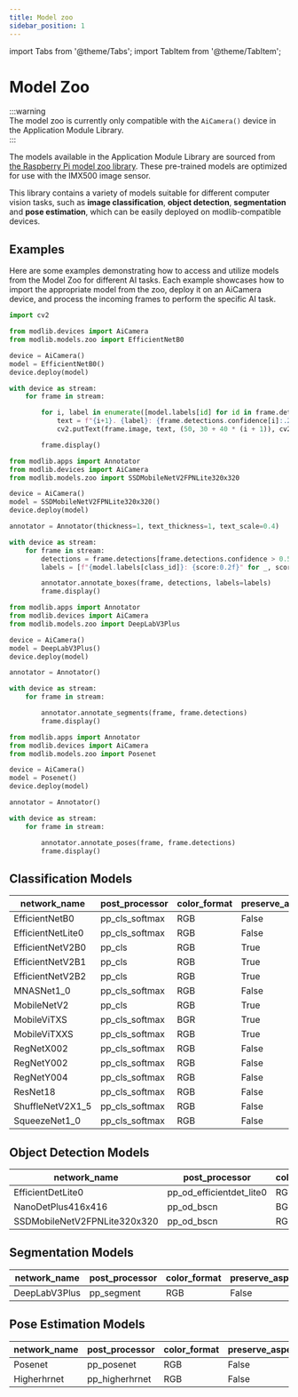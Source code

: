 ```yaml
---
title: Model zoo
sidebar_position: 1
---
```

import Tabs from '@theme/Tabs';
import TabItem from '@theme/TabItem';


# Model Zoo

:::warning  
The model zoo is currently only compatible with the `AiCamera()` device in the Application Module Library.  
:::

The models available in the Application Module Library are sourced from [the Raspberry Pi model zoo library](https://github.com/raspberrypi/imx500-models). These pre-trained models are optimized for use with the IMX500 image sensor.

This library contains a variety of models suitable for different computer vision tasks, such as **image classification**, **object detection**, **segmentation** and **pose estimation**, which can be easily deployed on modlib-compatible devices.

## Examples

Here are some examples demonstrating how to access and utilize models from the Model Zoo for different AI tasks. Each example showcases how to import the appropriate model from the zoo, deploy it on an AiCamera device, and process the incoming frames to perform the specific AI task.

<Tabs>
  <TabItem value="classification" label="Classification" default>

```python title="classifier.py"
import cv2

from modlib.devices import AiCamera
from modlib.models.zoo import EfficientNetB0

device = AiCamera()
model = EfficientNetB0()
device.deploy(model)

with device as stream:
    for frame in stream:

        for i, label in enumerate([model.labels[id] for id in frame.detections.class_id[:3]]):
            text = f"{i+1}. {label}: {frame.detections.confidence[i]:.2f}"
            cv2.putText(frame.image, text, (50, 30 + 40 * (i + 1)), cv2.FONT_HERSHEY_SIMPLEX, 0.8, (100, 0, 100), 2)

        frame.display()
```

  </TabItem>
  <TabItem value="object-detection" label="Object Detection">

```python title="detector.py"
from modlib.apps import Annotator
from modlib.devices import AiCamera
from modlib.models.zoo import SSDMobileNetV2FPNLite320x320

device = AiCamera()
model = SSDMobileNetV2FPNLite320x320()
device.deploy(model)

annotator = Annotator(thickness=1, text_thickness=1, text_scale=0.4)

with device as stream:
    for frame in stream:
        detections = frame.detections[frame.detections.confidence > 0.55]
        labels = [f"{model.labels[class_id]}: {score:0.2f}" for _, score, class_id, _ in detections]

        annotator.annotate_boxes(frame, detections, labels=labels)
        frame.display()
```

  </TabItem>
  <TabItem value="segmenation" label="Segmentation">

```python title="segment.py"
from modlib.apps import Annotator
from modlib.devices import AiCamera
from modlib.models.zoo import DeepLabV3Plus

device = AiCamera()
model = DeepLabV3Plus()
device.deploy(model)

annotator = Annotator()

with device as stream:
    for frame in stream:

        annotator.annotate_segments(frame, frame.detections)
        frame.display()
```

  </TabItem>
  <TabItem value="pose-estimation" label="Pose Estimation">

```python title="posenet.py"
from modlib.apps import Annotator
from modlib.devices import AiCamera
from modlib.models.zoo import Posenet

device = AiCamera()
model = Posenet()
device.deploy(model)

annotator = Annotator()

with device as stream:
    for frame in stream:

        annotator.annotate_poses(frame, frame.detections)
        frame.display()
```

  </TabItem>
</Tabs>



## Classification Models

| network_name          | post_processor     | color_format | preserve_aspect_ratio | network                                                                                       |
|-----------------------|--------------------|--------------|-----------------------|-----------------------------------------------------------------------------------------------|
| EfficientNetB0        | pp_cls_softmax     | RGB          | False                 | [imx500_network_efficientnet_bo.rpk](https://github.com/raspberrypi/imx500-models/raw/main/imx500_network_efficientnet_bo.rpk)      |
| EfficientNetLite0     | pp_cls_softmax     | RGB          | False                 | [imx500_network_efficientnet_lite0.rpk](https://github.com/raspberrypi/imx500-models/raw/main/imx500_network_efficientnet_lite0.rpk)   |
| EfficientNetV2B0      | pp_cls             | RGB          | True                  | [imx500_network_efficientnetv2_b0.rpk](https://github.com/raspberrypi/imx500-models/raw/main/imx500_network_efficientnetv2_b0.rpk)    |
| EfficientNetV2B1      | pp_cls             | RGB          | True                  | [imx500_network_efficientnetv2_b1.rpk](https://github.com/raspberrypi/imx500-models/raw/main/imx500_network_efficientnetv2_b1.rpk)    |
| EfficientNetV2B2      | pp_cls             | RGB          | True                  | [imx500_network_efficientnetv2_b2.rpk](https://github.com/raspberrypi/imx500-models/raw/main/imx500_network_efficientnetv2_b2.rpk)    |
| MNASNet1_0            | pp_cls_softmax     | RGB          | False                 | [imx500_network_mnasnet1.0.rpk](https://github.com/raspberrypi/imx500-models/raw/main/imx500_network_mnasnet1.0.rpk)           |
| MobileNetV2           | pp_cls             | RGB          | True                  | [imx500_network_mobilenet_v2.rpk](https://github.com/raspberrypi/imx500-models/raw/main/imx500_network_mobilenet_v2.rpk)         |
| MobileViTXS           | pp_cls_softmax     | BGR          | True                  | [imx500_network_mobilevit_xs.rpk](https://github.com/raspberrypi/imx500-models/raw/main/imx500_network_mobilevit_xs.rpk)         |
| MobileViTXXS          | pp_cls_softmax     | RGB          | True                  | [imx500_network_mobilevit_xxs.rpk](https://github.com/raspberrypi/imx500-models/raw/main/imx500_network_mobilevit_xxs.rpk)        |
| RegNetX002            | pp_cls_softmax     | RGB          | False                 | [imx500_network_regnetx_002.rpk](https://github.com/raspberrypi/imx500-models/raw/main/imx500_network_regnetx_002.rpk)          |
| RegNetY002            | pp_cls_softmax     | RGB          | False                 | [imx500_network_regnety_002.rpk](https://github.com/raspberrypi/imx500-models/raw/main/imx500_network_regnety_002.rpk)          |
| RegNetY004            | pp_cls_softmax     | RGB          | False                 | [imx500_network_regnety_004.rpk](https://github.com/raspberrypi/imx500-models/raw/main/imx500_network_regnety_004.rpk)          |
| ResNet18              | pp_cls_softmax     | RGB          | False                 | [imx500_network_resnet18.rpk](https://github.com/raspberrypi/imx500-models/raw/main/imx500_network_resnet18.rpk)             |
| ShuffleNetV2X1_5      | pp_cls_softmax     | RGB          | False                 | [imx500_network_shufflenet_v2_x1_5.rpk](https://github.com/raspberrypi/imx500-models/raw/main/imx500_network_shufflenet_v2_x1_5.rpk)   |
| SqueezeNet1_0         | pp_cls_softmax     | RGB          | False                 | [imx500_network_squeezenet1.0.rpk](https://github.com/raspberrypi/imx500-models/raw/main/imx500_network_squeezenet1.0.rpk)        |

## Object Detection Models

| network_name                | post_processor           | color_format | preserve_aspect_ratio | network                                                                                       |
|-----------------------------|--------------------------|--------------|-----------------------|-----------------------------------------------------------------------------------------------|
| EfficientDetLite0           | pp_od_efficientdet_lite0 | RGB          | True                  | [imx500_network_efficientdet_lite0_pp.rpk](https://github.com/raspberrypi/imx500-models/raw/main/imx500_network_efficientdet_lite0_pp.rpk)      |
| NanoDetPlus416x416          | pp_od_bscn               | BGR          | False                 | [imx500_network_nanodet_plus_416x416_pp.rpk](https://github.com/raspberrypi/imx500-models/raw/main/imx500_network_nanodet_plus_416x416_pp.rpk)    |
| SSDMobileNetV2FPNLite320x320| pp_od_bscn               | RGB          | False                 | [imx500_network_ssd_mobilenetv2_fpnlite_320x320_pp.rpk](https://github.com/raspberrypi/imx500-models/raw/main/imx500_network_ssd_mobilenetv2_fpnlite_320x320_pp.rpk) |

## Segmentation Models

| network_name  | post_processor | color_format | preserve_aspect_ratio | network                                                                                       |
|---------------|----------------|--------------|-----------------------|-----------------------------------------------------------------------------------------------|
| DeepLabV3Plus | pp_segment     | RGB          | False                 | [imx500_network_deeplabv3plus.rpk](https://github.com/raspberrypi/imx500-models/raw/main/imx500_network_deeplabv3plus.rpk)|

## Pose Estimation Models

| network_name  | post_processor | color_format | preserve_aspect_ratio | network                                                                                       |
|---------------|----------------|--------------|-----------------------|-----------------------------------------------------------------------------------------------|
| Posenet | pp_posenet     | RGB          | False                 | [imx500_network_posenet.rpk](https://github.com/raspberrypi/imx500-models/raw/main/imx500_network_posenet.rpk)|
| Higherhrnet | pp_higherhrnet     | RGB          | False                 | [imx500_network_higherhrnet_coco.rpk](https://github.com/raspberrypi/imx500-models/raw/main/imx500_network_higherhrnet_coco.rpk)|

<br />
<br />
  
